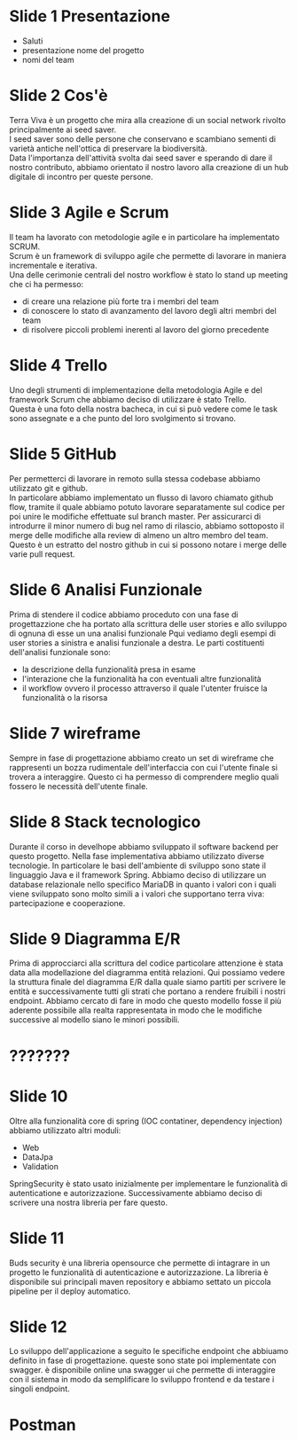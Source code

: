 # Slide 1 Presentazione
- Saluti 
- presentazione nome del progetto 
- nomi del team
# Slide 2 Cos'è
Terra Viva è un progetto che mira alla creazione di un social network rivolto principalmente ai seed saver.\
I seed saver sono delle persone che conservano e scambiano sementi di varietà antiche nell'ottica di preservare la biodiversità.\
Data l'importanza dell'attività svolta dai seed saver e sperando di dare il nostro contributo, abbiamo orientato il nostro lavoro 
alla creazione di un hub digitale di incontro per queste persone.
# Slide 3 Agile e Scrum
Il team ha lavorato con metodologie agile e in particolare ha implementato SCRUM.\
Scrum è un framework di sviluppo agile che permette di lavorare in maniera incrementale e iterativa.\
Una delle cerimonie centrali del nostro workflow è stato lo stand up meeting che ci ha permesso:
- di creare una relazione più forte tra i membri del team
- di conoscere lo stato di avanzamento del lavoro degli altri membri del team
- di risolvere piccoli problemi inerenti al lavoro del giorno precedente
# Slide 4 Trello
Uno degli strumenti di implementazione della metodologia Agile e del framework Scrum che abbiamo deciso di utilizzare è stato Trello.\
Questa è una foto della nostra bacheca, in cui si può vedere come le task sono assegnate e a che punto del loro svolgimento si trovano.
# Slide 5 GitHub
Per permetterci di lavorare in remoto sulla stessa codebase abbiamo utilizzato git e github.\
In particolare abbiamo implementato un flusso di lavoro chiamato github flow, tramite il quale abbiamo potuto lavorare separatamente sul codice 
per poi unire le modifiche effettuate sul branch master. 
Per assicurarci di introdurre il minor numero di bug nel ramo di rilascio, abbiamo sottoposto il merge delle modifiche alla review di almeno un altro membro del team.
Questo è un estratto del nostro github in cui si possono notare i merge delle varie pull request.
# Slide 6 Analisi Funzionale
Prima di stendere il codice abbiamo proceduto con una fase di progettazzione che ha portato alla scrittura delle user stories e allo sviluppo di ognuna di esse un una analisi funzionale
Pqui vediamo degli esempi di user stories a sinistra e analisi funzionale a destra.
Le parti costituenti dell'analisi funzionale sono:
- la descrizione della funzionalità presa in esame
- l'interazione che la funzionalità ha con eventuali altre funzionalità
- il workflow ovvero il processo attraverso il quale l'utenter fruisce la funzionalità o la risorsa
# Slide 7 wireframe
Sempre in fase di progettazione abbiamo creato un set di wireframe che rappresenti un bozza rudimentale dell'interfaccia con cui l'utente finale si trovera a interaggire.
Questo ci ha permesso di comprendere meglio quali fossero le necessità dell'utente finale.
# Slide 8 Stack tecnologico
Durante il corso in develhope abbiamo sviluppato il software backend per questo progetto.
Nella fase implementativa abbiamo utilizzato diverse tecnologie. In particolare le basi dell'ambiente di sviluppo sono state il linguaggio Java e il framework Spring.
Abbiamo deciso di utilizzare un database relazionale nello specifico MariaDB in quanto i valori con i quali viene sviluppato sono molto simili a i valori che supportano terra viva: partecipazione e cooperazione.
# Slide 9 Diagramma E/R
Prima di approcciarci alla scrittura del codice particolare attenzione è stata data alla modellazione del diagramma entità relazioni.
Qui possiamo vedere la struttura finale del diagramma E/R dalla quale siamo partiti per scrivere le entità e successivamente tutti gli strati che portano a rendere fruibili i nostri endpoint.
Abbiamo cercato di fare in modo che questo modello fosse il più aderente possibile alla realta rappresentata in modo che le modifiche successive al modello siano le minori possibili.
# ???????
# Slide 10
Oltre alla funzionalità core di spring (IOC contatiner, dependency injection)
abbiamo utilizzato altri moduli:
- Web
- DataJpa
- Validation

SpringSecurity è stato usato inizialmente per implementare le funzionalità di autenticatione e autorizzazione.
Successivamente abbiamo deciso di scrivere una nostra libreria per fare questo.
# Slide 11
Buds security è una libreria opensource che permette di intagrare in un progetto le funzionalità di autenticazione e autorizzazione.
La libreria è disponibile sui principali maven repository e abbiamo settato un piccola pipeline per il deploy automatico.
# Slide 12
Lo sviluppo dell'applicazione a seguito le specifiche endpoint che abbiuamo definito in fase di progettazione.
queste sono state poi implementate con swagger. è disponibile online una swagger ui che permette di interaggire con il sistema in modo da semplificare lo sviluppo frontend e da testare i singoli endpoint.

# Postman

